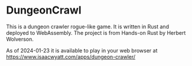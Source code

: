 # DungeonCrawl
This is a dungeon crawler rogue-like game.
It is written in Rust and deployed to WebAssembly.
The project is from Hands-on Rust by Herbert Wolverson.


As of 2024-01-23 it is available to play in your web browser at https://www.isaacwyatt.com/apps/dungeon-crawler/
